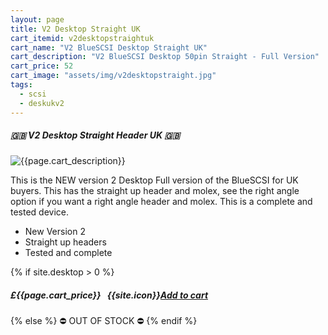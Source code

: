 ```yaml
---
layout: page
title: V2 Desktop Straight UK
cart_itemid: v2desktopstraightuk
cart_name: "V2 BlueSCSI Desktop Straight UK"
cart_description: "V2 BlueSCSI Desktop 50pin Straight - Full Version"
cart_price: 52
cart_image: "assets/img/v2desktopstraight.jpg"
tags: 
  - scsi
  - deskukv2
---
```


##### 🇬🇧 V2 Desktop Straight Header UK 🇬🇧

![{{page.cart_description}}]({{page.cart_image}})

This is the NEW version 2 Desktop Full version of the BlueSCSI for UK buyers. This has the straight up header and molex, see the right angle option if you want a right angle header and molex. This is a complete and tested device.

* New Version 2
* Straight up headers
* Tested and complete

{% if site.desktop > 0 %}
##### £{{page.cart_price}} &nbsp; {{site.icon}}[Add to cart](/cart#{{page.cart_itemid}})
{% else %}
&#9940; OUT OF STOCK &#9940;
{% endif %}